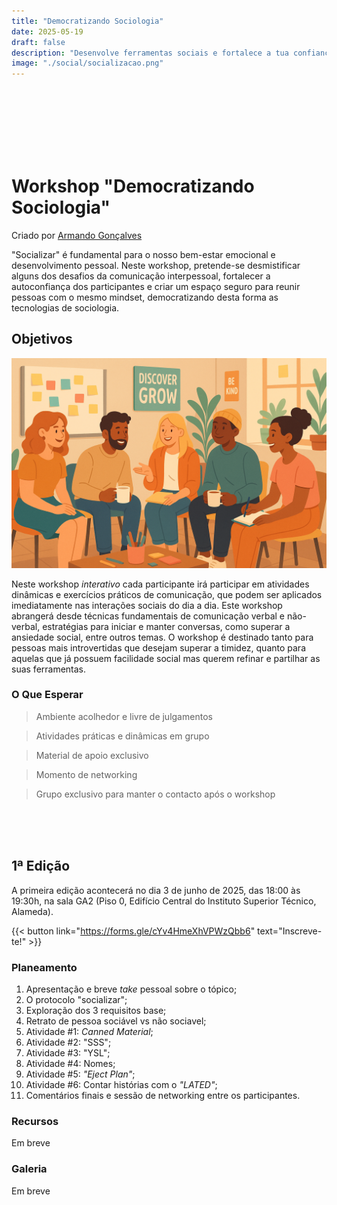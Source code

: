```yaml
--- 
title: "Democratizando Sociologia" 
date: 2025-05-19 
draft: false 
description: "Desenvolve ferramentas sociais e fortalece a tua confiança num ambiente acolhedor!" 
image: "./social/socializacao.png" 
---
```


<br><br><br>
<br><br><br>

# Workshop "Democratizando Sociologia"

Criado por [Armando Gonçalves](https://github.com/mr-arpg)

"Socializar" é fundamental para o nosso bem-estar emocional e desenvolvimento pessoal. Neste workshop, pretende-se desmistificar alguns dos desafios da comunicação interpessoal, fortalecer a autoconfiança dos participantes e criar um espaço seguro para reunir pessoas com o mesmo mindset, democratizando desta forma as tecnologias de sociologia.

## Objetivos

![](./images/social.png)

Neste workshop _interativo_ cada participante irá participar em atividades dinâmicas e exercícios práticos de comunicação, que podem ser aplicados imediatamente nas interações sociais do dia a dia. Este workshop abrangerá desde técnicas fundamentais de comunicação verbal e não-verbal, estratégias para iniciar e manter conversas, como superar a ansiedade social, entre outros temas. O workshop é destinado tanto para pessoas mais introvertidas que desejam superar a timidez, quanto para aquelas que já possuem facilidade social mas querem refinar e partilhar as suas ferramentas.

### O Que Esperar

> Ambiente acolhedor e livre de julgamentos

> Atividades práticas e dinâmicas em grupo

> Material de apoio exclusivo

> Momento de networking

> Grupo exclusivo para manter o contacto após o workshop

<br><br><br>

## 1ª Edição

A primeira edição acontecerá no dia 3 de junho de 2025, das 18:00 às 19:30h, na sala GA2 (Piso 0, Edifício Central do Instituto Superior Técnico, Alameda).

{{< button link="https://forms.gle/cYv4HmeXhVPWzQbb6" text="Inscreve-te!" >}}


### Planeamento

1. Apresentação e breve _take_ pessoal sobre o tópico;
2. O protocolo "socializar";
3. Exploração dos 3 requisitos base;
4. Retrato de pessoa sociável vs não sociavel;
5. Atividade #1: _Canned Material_;
6. Atividade #2: "SSS";
7. Atividade #3: "YSL";
8. Atividade #4: Nomes;
9. Atividade #5: _"Eject Plan"_;
10. Atividade #6: Contar histórias com o _"LATED"_;
11. Comentários finais e sessão de networking entre os participantes.


### Recursos

Em breve

### Galeria

Em breve